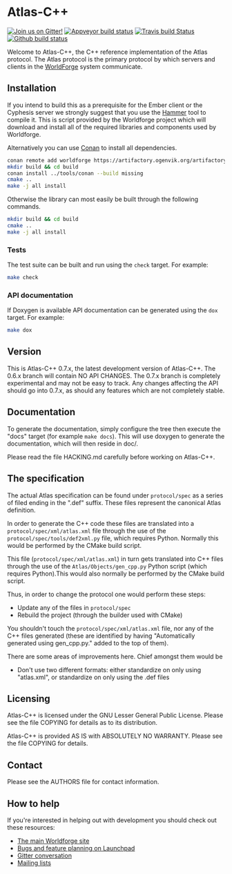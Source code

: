 # Atlas-C++

[![Join us on Gitter!](https://badges.gitter.im/Worldforge.svg)](https://gitter.im/Worldforge/Lobby)
[![Appveyor build status](https://ci.appveyor.com/api/projects/status/github/worldforge/atlas-cpp?branch=master&svg=true)](https://ci.appveyor.com/project/erikogenvik/atlas-cpp)
[![Travis build Status](https://travis-ci.com/worldforge/atlas-cpp.svg?branch=master)](https://travis-ci.com/worldforge/atlas-cpp)
[![Github build status](https://github.com/worldforge/atlas-cpp/actions/workflows/cmake.yml/badge.svg)](https://github.com/worldforge/atlas-cpp/actions/workflows/cmake.yml)

Welcome to Atlas-C++, the C++ reference implementation of the Atlas protocol. The Atlas protocol is the primary protocol by which servers and clients in the [WorldForge](http://worldforge.org/ "The main Worldforge site") system communicate.

## Installation

If you intend to build this as a prerequisite for the Ember client or the Cyphesis server we strongly suggest that you use the [Hammer](http://wiki.worldforge.org/wiki/Hammer_Script "The Hammer script") tool to compile it. This is script provided by the Worldforge project which will download and install all of the required libraries and components used by Worldforge.

Alternatively you can use [Conan](https://www.conan.io) to install all dependencies.

```bash
conan remote add worldforge https://artifactory.ogenvik.org/artifactory/api/conan/conan
mkdir build && cd build
conan install ../tools/conan --build missing
cmake ..
make -j all install
```

Otherwise the library can most easily be built through the following commands.

```bash
mkdir build && cd build
cmake ..
make -j all install
```

### Tests

The test suite can be built and run using the ```check``` target. For example:

```bash
make check
```

### API documentation

If Doxygen is available API documentation can be generated using the ```dox``` target. For example:

```bash
make dox
```

## Version

This is Atlas-C++ 0.7.x, the latest development version of Atlas-C++. The 0.6.x branch will contain NO API CHANGES. The 0.7.x branch is completely experimental and may not be easy to track. Any changes affecting the API should go into 0.7.x, as should any features which are not completely stable.

## Documentation

To generate the documentation, simply configure the tree then execute the "docs" target (for example ```make docs```). This will use doxygen to generate the documentation, which will then reside in doc/.

Please read the file HACKING.md carefully before working on Atlas-C++.

## The specification

The actual Atlas specification can be found under ```protocol/spec``` as a series of filed ending in the ".def" suffix. These files represent the canonical Atlas definition.

In order to generate the C++ code these files are translated into a ```protocol/spec/xml/atlas.xml``` file through the use of the ```protocol/spec/tools/def2xml.py``` file, which requires Python. Normally this would be performed by the CMake build script.

This file (```protocol/spec/xml/atlas.xml```) in turn gets translated into C++ files through the use of the ```Atlas/Objects/gen_cpp.py``` Python script (which requires Python).This would also normally be performed by the CMake build script.

Thus, in order to change the protocol one would perform these steps:

* Update any of the files in ```protocol/spec```
* Rebuild the project (through the builder used with CMake)

You shouldn't touch the ```protocol/spec/xml/atlas.xml``` file, nor any of the C++ files generated (these are identified by having "Automatically generated using gen_cpp.py." added to the top of them).

There are some areas of improvements here. Chief amongst them would be

* Don't use two different formats: either standardize on only using "atlas.xml", or standardize on only using the .def files

## Licensing

Atlas-C++ is licensed under the GNU Lesser General Public License. Please see the file COPYING for details as to its distribution.

Atlas-C++ is provided AS IS with ABSOLUTELY NO WARRANTY. Please see the file COPYING for details.

## Contact

Please see the AUTHORS file for contact information.

## How to help

If you're interested in helping out with development you should check out these resources:

* [The main Worldforge site](http://worldforge.org/ "The main Worldforge site")
* [Bugs and feature planning on Launchpad](https://launchpad.net/atlas-cpp "Atlas-C++ Launchpad entry")
* [Gitter conversation](https://gitter.im/Worldforge/Lobby "Gitter conversation")
* [Mailing lists](http://mail.worldforge.org/lists/listinfo/ "Mailing lists")
